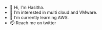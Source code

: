 - 👋 Hi, I’m Hasitha.
- 👀 I’m interested in multi cloud and VMware. 
- 🌱 I’m currently learning AWS.
- 📫 Reach me on twitter 

<!---
hasithafe/hasithafe is a ✨ special ✨ repository because its `README.md` (this file) appears on your GitHub profile.
You can click the Preview link to take a look at your changes.
--->
